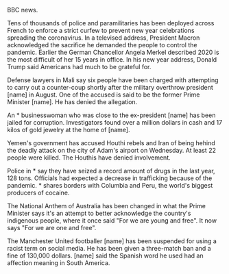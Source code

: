 BBC news.

Tens of thousands of police and paramilitaries has been deployed across French to enforce a strict curfew to prevent new year celebrations spreading the coronavirus. In a televised address, President Macron acknowledged the sacrifice he demanded the people to control the pandemic. Earlier the German Chancellor Angela Merkel described 2020 is the most difficult of her 15 years in office. In his new year address, Donald Trump said Americans had much to be grateful for. 

Defense lawyers in Mali say six people have been charged with attempting to carry out a counter-coup shortly after the military overthrow president [name] in August. One of the accused is said to be the former Prime Minister [name]. He has denied the allegation.

An * businesswoman who was close to the ex-president [name] has been jailed for corruption. Investigators found over a million dollars in cash and 17 kilos of gold jewelry at the home of [name].

Yemen's government has accused Houthi rebels and Iran of being hehind the deadly attack on the city of Adam's airport on Wednesday. At least 22 people were killed. The Houthis have denied involvement.

Police in * say they have seized a record amount of drugs in the last year, 128 tons. Officials had expected a decrease in trafficking because of the pandemic. * shares borders with Columbia and Peru, the world's biggest producers of cocaine.

The National Anthem of Australia has been changed in what the Prime Minister says it's an attempt to better acknowledge the country's indigenous people, where it once said "For we are young and free". It now says "For we are one and free".

The Manchester United footballer [name] has been suspended for using a racist term on social media. He has been given a three-match ban and a fine of 130,000 dollars. [name] said the Spanish word he used had an affection meaning in South America.
